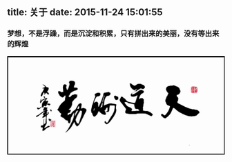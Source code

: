 title: 关于
date: 2015-11-24 15:01:55
---

### 梦想，不是浮躁，而是沉淀和积累，只有拼出来的美丽，没有等出来的辉煌 #


![Yuriseus](./tdcq.jpg)

